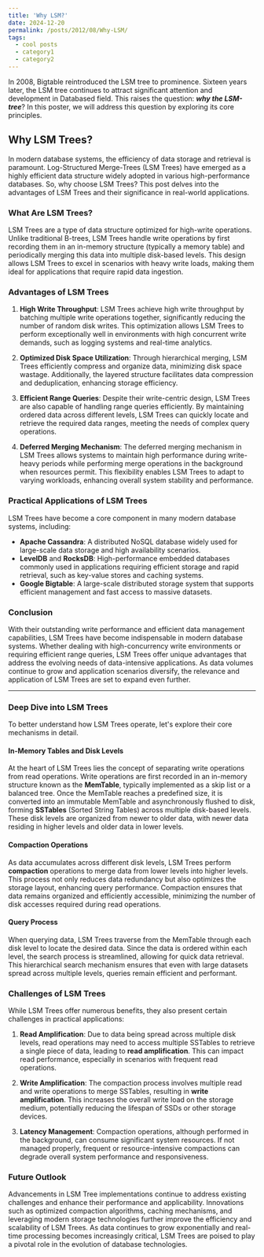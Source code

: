 ```yaml
---
title: 'Why LSM?'
date: 2024-12-20
permalink: /posts/2012/08/Why-LSM/
tags:
  - cool posts
  - category1
  - category2
---
```


In 2008, Bigtable reintroduced the LSM tree to prominence. Sixteen years later, the LSM tree continues to attract significant attention and development in Databased field. This raises the question: ***why the LSM-tree***? In this poster, we will address this question by exploring its core principles.

## Why LSM Trees?

In modern database systems, the efficiency of data storage and retrieval is paramount. Log-Structured Merge-Trees (LSM Trees) have emerged as a highly efficient data structure widely adopted in various high-performance databases. So, why choose LSM Trees? This post delves into the advantages of LSM Trees and their significance in real-world applications.

### What Are LSM Trees?

LSM Trees are a type of data structure optimized for high-write operations. Unlike traditional B-trees, LSM Trees handle write operations by first recording them in an in-memory structure (typically a memory table) and periodically merging this data into multiple disk-based levels. This design allows LSM Trees to excel in scenarios with heavy write loads, making them ideal for applications that require rapid data ingestion.

### Advantages of LSM Trees

1. **High Write Throughput**:
   LSM Trees achieve high write throughput by batching multiple write operations together, significantly reducing the number of random disk writes. This optimization allows LSM Trees to perform exceptionally well in environments with high concurrent write demands, such as logging systems and real-time analytics.

2. **Optimized Disk Space Utilization**:
   Through hierarchical merging, LSM Trees efficiently compress and organize data, minimizing disk space wastage. Additionally, the layered structure facilitates data compression and deduplication, enhancing storage efficiency.

3. **Efficient Range Queries**:
   Despite their write-centric design, LSM Trees are also capable of handling range queries efficiently. By maintaining ordered data across different levels, LSM Trees can quickly locate and retrieve the required data ranges, meeting the needs of complex query operations.

4. **Deferred Merging Mechanism**:
   The deferred merging mechanism in LSM Trees allows systems to maintain high performance during write-heavy periods while performing merge operations in the background when resources permit. This flexibility enables LSM Trees to adapt to varying workloads, enhancing overall system stability and performance.

### Practical Applications of LSM Trees

LSM Trees have become a core component in many modern database systems, including:

- **Apache Cassandra**: A distributed NoSQL database widely used for large-scale data storage and high availability scenarios.
- **LevelDB** and **RocksDB**: High-performance embedded databases commonly used in applications requiring efficient storage and rapid retrieval, such as key-value stores and caching systems.
- **Google Bigtable**: A large-scale distributed storage system that supports efficient management and fast access to massive datasets.

### Conclusion

With their outstanding write performance and efficient data management capabilities, LSM Trees have become indispensable in modern database systems. Whether dealing with high-concurrency write environments or requiring efficient range queries, LSM Trees offer unique advantages that address the evolving needs of data-intensive applications. As data volumes continue to grow and application scenarios diversify, the relevance and application of LSM Trees are set to expand even further.

---

### Deep Dive into LSM Trees

To better understand how LSM Trees operate, let's explore their core mechanisms in detail.

#### In-Memory Tables and Disk Levels

At the heart of LSM Trees lies the concept of separating write operations from read operations. Write operations are first recorded in an in-memory structure known as the **MemTable**, typically implemented as a skip list or a balanced tree. Once the MemTable reaches a predefined size, it is converted into an immutable MemTable and asynchronously flushed to disk, forming **SSTables** (Sorted String Tables) across multiple disk-based levels. These disk levels are organized from newer to older data, with newer data residing in higher levels and older data in lower levels.

#### Compaction Operations

As data accumulates across different disk levels, LSM Trees perform **compaction** operations to merge data from lower levels into higher levels. This process not only reduces data redundancy but also optimizes the storage layout, enhancing query performance. Compaction ensures that data remains organized and efficiently accessible, minimizing the number of disk accesses required during read operations.

#### Query Process

When querying data, LSM Trees traverse from the MemTable through each disk level to locate the desired data. Since the data is ordered within each level, the search process is streamlined, allowing for quick data retrieval. This hierarchical search mechanism ensures that even with large datasets spread across multiple levels, queries remain efficient and performant.

### Challenges of LSM Trees

While LSM Trees offer numerous benefits, they also present certain challenges in practical applications:

1. **Read Amplification**:
   Due to data being spread across multiple disk levels, read operations may need to access multiple SSTables to retrieve a single piece of data, leading to **read amplification**. This can impact read performance, especially in scenarios with frequent read operations.

2. **Write Amplification**:
   The compaction process involves multiple read and write operations to merge SSTables, resulting in **write amplification**. This increases the overall write load on the storage medium, potentially reducing the lifespan of SSDs or other storage devices.

3. **Latency Management**:
   Compaction operations, although performed in the background, can consume significant system resources. If not managed properly, frequent or resource-intensive compactions can degrade overall system performance and responsiveness.

### Future Outlook

Advancements in LSM Tree implementations continue to address existing challenges and enhance their performance and applicability. Innovations such as optimized compaction algorithms, caching mechanisms, and leveraging modern storage technologies further improve the efficiency and scalability of LSM Trees. As data continues to grow exponentially and real-time processing becomes increasingly critical, LSM Trees are poised to play a pivotal role in the evolution of database technologies.
